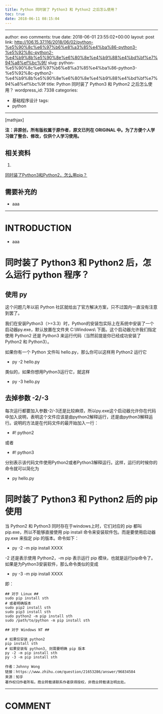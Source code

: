 ```yaml
---
title: Python 同时装了 Python3 和 Python2 之后怎么使用？
toc: true
date: 2018-06-11 08:15:04
---
```

---
author: evo
comments: true
date: 2018-06-01 23:55:02+00:00
layout: post
link: http://106.15.37.116/2018/06/02/python-%e5%90%8c%e6%97%b6%e8%a3%85%e4%ba%86-python3-%e5%92%8c-python2-%e4%b9%8b%e5%90%8e%e6%80%8e%e4%b9%88%e4%bd%bf%e7%94%a8%ef%bc%9f/
slug: python-%e5%90%8c%e6%97%b6%e8%a3%85%e4%ba%86-python3-%e5%92%8c-python2-%e4%b9%8b%e5%90%8e%e6%80%8e%e4%b9%88%e4%bd%bf%e7%94%a8%ef%bc%9f
title: Python 同时装了 Python3 和 Python2 之后怎么使用？
wordpress_id: 7338
categories:
- 基础程序设计
tags:
- python
---

<!-- more -->

[mathjax]

**注：非原创，所有版权属于原作者，原文已列在 ORIGINAL 中。为了方便个人学习做了整合、修改，仅供个人学习使用。**


## 相关资料





 	
  1. 


[同时装了Python3和Python2，怎么用pip？](https://www.zhihu.com/question/21653286)







## 需要补充的





 	
  * aaa





* * *





# INTRODUCTION





 	
  * aaa





# 同时装了 Python3 和 Python2 后，怎么运行 python 程序？




## 使用 py






这个问题几年以前 Python 社区就给出了官方解决方案，只不过国内一直没有注意到罢了。

我们在安装Python3（>=3.3）时，Python的安装包实际上在系统中安装了一个启动器py.exe，默认放置在文件夹 C:\Windows\ 下面。这个启动器允许我们指定使用 Python2 还是 Python3 来运行代码（当然前提是你已经成功安装了 Python2 和 Python3）。

如果你有一个 Python 文件叫 hello.py，那么你可以这样用 Python2 运行它



 	
  * py -2 hello.py


类似的，如果你想用Python3运行它，就这样

 	
  * py -3 hello.py




## **去掉参数 -2/-3**


每次运行都要加入参数-2/-3还是比较麻烦，所以py.exe这个启动器允许你在代码中加入说明，表明这个文件应该是由python2解释运行，还是由python3解释运行。说明的方法是在代码文件的最开始加入一行：



 	
  * #! python2


或者

 	
  * #! python3


分别表示该代码文件使用Python2或者Python3解释运行。这样，运行的时候你的命令就可以简化为

 	
  * py hello.py





# 同时装了 Python3 和 Python2 后的 pip 使用


当 Python2 和 Python3 同时存在于windows上时，它们对应的 pip 都叫 pip.exe，所以不能够直接使用 pip install 命令来安装软件包。而是要使用启动器 py.exe 来指定 pip 的版本。命令如下：



 	
  * py -2 -m pip install XXXX


-2 还是表示使用 Python2，-m pip 表示运行 pip 模块，也就是运行pip命令了。如果是为Python3安装软件，那么命令类似的变成

 	
  * py -3 -m pip install XXXX





即：

    
    ## 对于 Linux ##
    sudo pip install sth
    # 或者明确版本
    sudo pip2 install sth
    sudo pip3 install sth
    sudo python2 -m pip install sth
    sudo /path/to/python -m pip install sth
    
    ## 对于 Windows NT ##
    
    # 如果仅安装 python2
    pip install sth
    # 如果安装有 python3, 则需要明确 pip 版本
    py -2 -m pip install sth
    py -3 -m pip install sth
    
    作者：Johnny Wong
    链接：https://www.zhihu.com/question/21653286/answer/96834584
    来源：知乎
    著作权归作者所有。商业转载请联系作者获得授权，非商业转载请注明出处。






















* * *





# COMMENT



